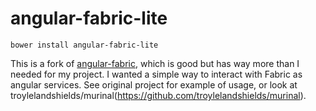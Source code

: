 angular-fabric-lite
==============

`bower install angular-fabric-lite`

This is a fork of [angular-fabric](https://github.com/michaeljcalkins/angular-fabric), which is good but has way more than I needed for my project. I wanted a simple way to interact with Fabric as angular services. See original project for example of usage, or look at troylelandshields/murinal(https://github.com/troylelandshields/murinal).
